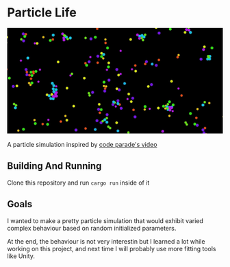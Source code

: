 # Particle Life

![A Screenshot](screenshot.jpg)

A particle simulation inspired by [code parade's video](https://www.youtube.com/watch?v=Z_zmZ23grXE)

## Building And Running

Clone this repository and run `cargo run` inside of it

## Goals

I wanted to make a pretty particle simulation that would exhibit varied complex behaviour
based on random initialized parameters.

At the end, the behaviour is not very interestin but I learned a lot while working
on this project, and next time I will probably use more fitting tools like Unity.

